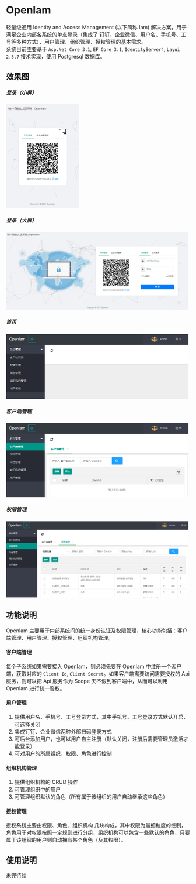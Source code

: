 # OpenIam
轻量级通用 Identity and Access Management (以下简称 Iam) 解决方案，用于满足企业内部各系统的单点登录（集成了 钉钉、企业微信、用户名、手机号、工号等多种方式）、用户管理、组织管理、授权管理的基本需求。    
系统目前主要基于 `Asp.Net Core 3.1`, `EF Core 3.1`, `IdentityServer4`, `Layui 2.5.7` 技术实现，使用 Postgresql 数据库。

## 效果图
##### 登录（小屏）
<img src="./Docs/smallScreen.png" width="200" ></img>

##### 登录（大屏）
<img src="./Docs/largeScreen.png" width="500" ></img>

##### 首页
<img src="./Docs/index.png" width="500" ></img>

##### 客户端管理
<img src="./Docs/client.png" width="500" ></img>

##### 权限管理
<img src="./Docs/permission.png" width="500" ></img>

## 功能说明
OpenIam 主要用于内部系统间的统一身份认证及权限管理，核心功能包括：客户端管理、用户管理、授权管理、组织机构管理。

#### 客户端管理
每个子系统如果需要接入 OpenIam，则必须先要在 OpenIam 中注册一个客户端，获取对应的 `Client Id`, `Client Secret`。如果客户端需要访问需要授权的 Api 服务，则可以把 Api 服务作为 Scope 天不假到客户端中，从而可以利用 OpenIam 进行统一鉴权。

#### 用户管理
1. 提供用户名、手机号、工号登录方式，其中手机号、工号登录方式默认开启，可选择关闭
1. 集成钉钉、企业微信两种外部扫码登录方式
1. 可后台添加用户，也可以用户自主注册（默认关闭，注册后需要管理员激活才能登录）
1. 可对用户的所属组织、权限、角色进行控制

#### 组织机构管理
1. 提供组织机构的 CRUD 操作
1. 可管理组织中的用户
1. 可管理组织默认的角色（所有属于该组织的用户自动继承这些角色）

#### 授权管理
授权系统主要由权限、角色、组织机构 几块构成，其中权限为最细粒度的控制，角色用于对权限按照一定规则进行分组，组织机构可以包含一些默认的角色，只要属于该组织的用户则自动拥有某个角色（及其权限）。   

## 使用说明

未完待续
